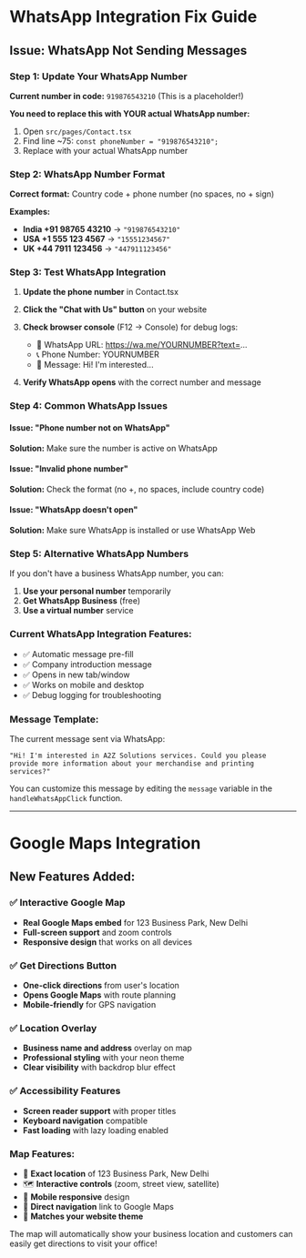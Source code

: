 # WhatsApp Integration Fix Guide

## Issue: WhatsApp Not Sending Messages

### Step 1: Update Your WhatsApp Number

**Current number in code:** `919876543210` (This is a placeholder!)

**You need to replace this with YOUR actual WhatsApp number:**

1. Open `src/pages/Contact.tsx`
2. Find line ~75: `const phoneNumber = "919876543210";`
3. Replace with your actual WhatsApp number

### Step 2: WhatsApp Number Format

**Correct format:** Country code + phone number (no spaces, no + sign)

**Examples:**
- **India +91 98765 43210** → `"919876543210"`
- **USA +1 555 123 4567** → `"15551234567"`
- **UK +44 7911 123456** → `"447911123456"`

### Step 3: Test WhatsApp Integration

1. **Update the phone number** in Contact.tsx
2. **Click the "Chat with Us" button** on your website
3. **Check browser console** (F12 → Console) for debug logs:
   - 📱 WhatsApp URL: https://wa.me/YOURNUMBER?text=...
   - 📞 Phone Number: YOURNUMBER
   - 💬 Message: Hi! I'm interested...

4. **Verify WhatsApp opens** with the correct number and message

### Step 4: Common WhatsApp Issues

#### Issue: "Phone number not on WhatsApp"
**Solution:** Make sure the number is active on WhatsApp

#### Issue: "Invalid phone number"
**Solution:** Check the format (no +, no spaces, include country code)

#### Issue: "WhatsApp doesn't open"
**Solution:** Make sure WhatsApp is installed or use WhatsApp Web

### Step 5: Alternative WhatsApp Numbers

If you don't have a business WhatsApp number, you can:

1. **Use your personal number** temporarily
2. **Get WhatsApp Business** (free)
3. **Use a virtual number** service

### Current WhatsApp Integration Features:
- ✅ Automatic message pre-fill
- ✅ Company introduction message
- ✅ Opens in new tab/window
- ✅ Works on mobile and desktop
- ✅ Debug logging for troubleshooting

### Message Template:
The current message sent via WhatsApp:
```
"Hi! I'm interested in A2Z Solutions services. Could you please provide more information about your merchandise and printing services?"
```

You can customize this message by editing the `message` variable in the `handleWhatsAppClick` function.

---

# Google Maps Integration

## New Features Added:

### ✅ Interactive Google Map
- **Real Google Maps embed** for 123 Business Park, New Delhi
- **Full-screen support** and zoom controls
- **Responsive design** that works on all devices

### ✅ Get Directions Button
- **One-click directions** from user's location
- **Opens Google Maps** with route planning
- **Mobile-friendly** for GPS navigation

### ✅ Location Overlay
- **Business name and address** overlay on map
- **Professional styling** with your neon theme
- **Clear visibility** with backdrop blur effect

### ✅ Accessibility Features
- **Screen reader support** with proper titles
- **Keyboard navigation** compatible
- **Fast loading** with lazy loading enabled

### Map Features:
- 📍 **Exact location** of 123 Business Park, New Delhi
- 🗺️ **Interactive controls** (zoom, street view, satellite)
- 📱 **Mobile responsive** design
- 🚗 **Direct navigation** link to Google Maps
- 🎨 **Matches your website theme**

The map will automatically show your business location and customers can easily get directions to visit your office!